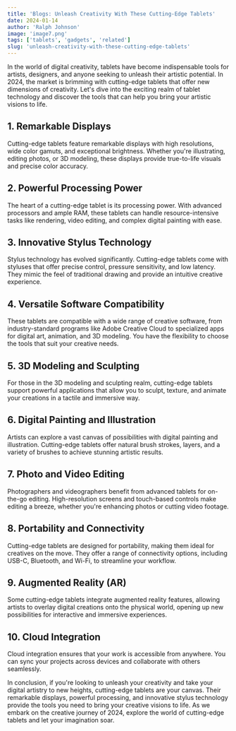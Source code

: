```yaml
---
title: 'Blogs: Unleash Creativity With These Cutting-Edge Tablets'
date: 2024-01-14
author: 'Ralph Johnson'
image: 'image7.png'
tags: ['tablets', 'gadgets', 'related']
slug: 'unleash-creativity-with-these-cutting-edge-tablets'
---
```


In the world of digital creativity, tablets have become indispensable tools for artists, designers, and anyone seeking to unleash their artistic potential. In 2024, the market is brimming with cutting-edge tablets that offer new dimensions of creativity. Let's dive into the exciting realm of tablet technology and discover the tools that can help you bring your artistic visions to life.

## **1. Remarkable Displays**

Cutting-edge tablets feature remarkable displays with high resolutions, wide color gamuts, and exceptional brightness. Whether you're illustrating, editing photos, or 3D modeling, these displays provide true-to-life visuals and precise color accuracy.

## **2. Powerful Processing Power**

The heart of a cutting-edge tablet is its processing power. With advanced processors and ample RAM, these tablets can handle resource-intensive tasks like rendering, video editing, and complex digital painting with ease.

## **3. Innovative Stylus Technology**

Stylus technology has evolved significantly. Cutting-edge tablets come with styluses that offer precise control, pressure sensitivity, and low latency. They mimic the feel of traditional drawing and provide an intuitive creative experience.

## **4. Versatile Software Compatibility**

These tablets are compatible with a wide range of creative software, from industry-standard programs like Adobe Creative Cloud to specialized apps for digital art, animation, and 3D modeling. You have the flexibility to choose the tools that suit your creative needs.

## **5. 3D Modeling and Sculpting**

For those in the 3D modeling and sculpting realm, cutting-edge tablets support powerful applications that allow you to sculpt, texture, and animate your creations in a tactile and immersive way.

## **6. Digital Painting and Illustration**

Artists can explore a vast canvas of possibilities with digital painting and illustration. Cutting-edge tablets offer natural brush strokes, layers, and a variety of brushes to achieve stunning artistic results.

## **7. Photo and Video Editing**

Photographers and videographers benefit from advanced tablets for on-the-go editing. High-resolution screens and touch-based controls make editing a breeze, whether you're enhancing photos or cutting video footage.

## **8. Portability and Connectivity**

Cutting-edge tablets are designed for portability, making them ideal for creatives on the move. They offer a range of connectivity options, including USB-C, Bluetooth, and Wi-Fi, to streamline your workflow.

## **9. Augmented Reality (AR)**

Some cutting-edge tablets integrate augmented reality features, allowing artists to overlay digital creations onto the physical world, opening up new possibilities for interactive and immersive experiences.

## **10. Cloud Integration**

Cloud integration ensures that your work is accessible from anywhere. You can sync your projects across devices and collaborate with others seamlessly.

In conclusion, if you're looking to unleash your creativity and take your digital artistry to new heights, cutting-edge tablets are your canvas. Their remarkable displays, powerful processing, and innovative stylus technology provide the tools you need to bring your creative visions to life. As we embark on the creative journey of 2024, explore the world of cutting-edge tablets and let your imagination soar.
